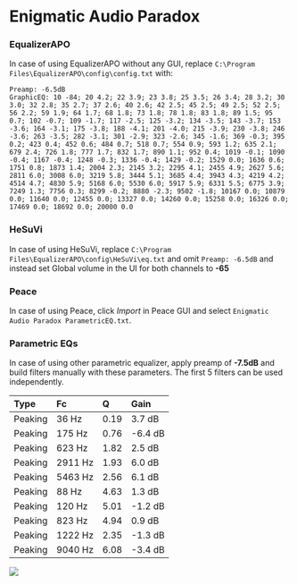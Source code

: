 # Enigmatic Audio Paradox

### EqualizerAPO
In case of using EqualizerAPO without any GUI, replace `C:\Program Files\EqualizerAPO\config\config.txt`
with:
```
Preamp: -6.5dB
GraphicEQ: 10 -84; 20 4.2; 22 3.9; 23 3.8; 25 3.5; 26 3.4; 28 3.2; 30 3.0; 32 2.8; 35 2.7; 37 2.6; 40 2.6; 42 2.5; 45 2.5; 49 2.5; 52 2.5; 56 2.2; 59 1.9; 64 1.7; 68 1.8; 73 1.8; 78 1.8; 83 1.8; 89 1.5; 95 0.7; 102 -0.7; 109 -1.7; 117 -2.5; 125 -3.2; 134 -3.5; 143 -3.7; 153 -3.6; 164 -3.1; 175 -3.8; 188 -4.1; 201 -4.0; 215 -3.9; 230 -3.8; 246 -3.6; 263 -3.5; 282 -3.1; 301 -2.9; 323 -2.6; 345 -1.6; 369 -0.3; 395 0.2; 423 0.4; 452 0.6; 484 0.7; 518 0.7; 554 0.9; 593 1.2; 635 2.1; 679 2.4; 726 1.8; 777 1.7; 832 1.7; 890 1.1; 952 0.4; 1019 -0.1; 1090 -0.4; 1167 -0.4; 1248 -0.3; 1336 -0.4; 1429 -0.2; 1529 0.0; 1636 0.6; 1751 0.8; 1873 1.4; 2004 2.3; 2145 3.2; 2295 4.1; 2455 4.9; 2627 5.6; 2811 6.0; 3008 6.0; 3219 5.8; 3444 5.1; 3685 4.4; 3943 4.3; 4219 4.2; 4514 4.7; 4830 5.9; 5168 6.0; 5530 6.0; 5917 5.9; 6331 5.5; 6775 3.9; 7249 1.3; 7756 0.3; 8299 -0.2; 8880 -2.3; 9502 -1.8; 10167 0.0; 10879 0.0; 11640 0.0; 12455 0.0; 13327 0.0; 14260 0.0; 15258 0.0; 16326 0.0; 17469 0.0; 18692 0.0; 20000 0.0
```

### HeSuVi
In case of using HeSuVi, replace `C:\Program Files\EqualizerAPO\config\HeSuVi\eq.txt` and omit `Preamp:
-6.5dB` and instead set Global volume in the UI for both channels to **-65**

### Peace
In case of using Peace, click *Import* in Peace GUI and select `Enigmatic Audio Paradox ParametricEQ.txt`.

### Parametric EQs
In case of using other parametric equalizer, apply preamp of **-7.5dB** and build filters manually with
these parameters. The first 5 filters can be used independently.

| Type    | Fc      |    Q | Gain    |
|:--------|:--------|:-----|:--------|
| Peaking | 36 Hz   | 0.19 | 3.7 dB  |
| Peaking | 175 Hz  | 0.76 | -6.4 dB |
| Peaking | 623 Hz  | 1.82 | 2.5 dB  |
| Peaking | 2911 Hz | 1.93 | 6.0 dB  |
| Peaking | 5463 Hz | 2.56 | 6.1 dB  |
| Peaking | 88 Hz   | 4.63 | 1.3 dB  |
| Peaking | 120 Hz  | 5.01 | -1.2 dB |
| Peaking | 823 Hz  | 4.94 | 0.9 dB  |
| Peaking | 1222 Hz | 2.35 | -1.3 dB |
| Peaking | 9040 Hz | 6.08 | -3.4 dB |

![](https://raw.githubusercontent.com/jaakkopasanen/AutoEq/master/results/innerfidelity/sbaf-serious/Enigmatic%20Audio%20Paradox/Enigmatic%20Audio%20Paradox.png)